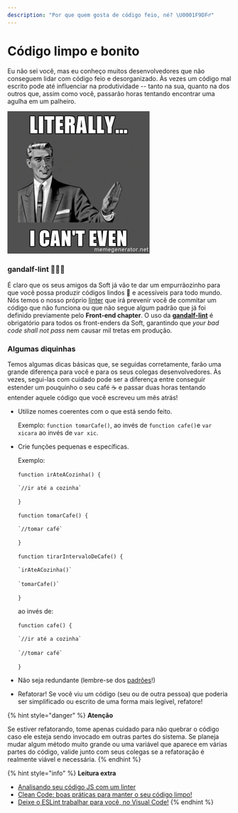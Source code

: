 ```yaml
---
description: "Por que quem gosta de código feio, né? \U0001F9DF‍♂️"
---
```


# Código limpo e bonito

Eu não sei você, mas eu conheço muitos desenvolvedores que não conseguem lidar com código feio e desorganizado. Às vezes um código mal escrito pode até influenciar na produtividade -- tanto na sua, quanto na dos outros que, assim como você, passarão horas tentando encontrar uma agulha em um palheiro.

![S&#xE9;rio... pra mim n&#xE3;o d&#xE1;](../.gitbook/assets/canteven.jpg)

### gandalf-lint 🧙🏼‍♂️

É claro que os seus amigos da Soft já vão te dar um empurrãozinho para que você possa produzir códigos lindos 🦄 e acessíveis para todo mundo. Nós temos o nosso próprio [linter](https://willianjusten.com.br/analisando-seu-codigo-js-com-linter/) que irá prevenir você de commitar um código que não funciona ou que não segue algum padrão que já foi definido previamente pelo **Front-end chapter**. O uso da [**gandalf-lint**](https://github.com/SoftboxLab/gandalf-lint) é obrigatório para todos os front-enders da Soft, garantindo que _your bad code shall not pass_ nem causar mil tretas em produção.

### Algumas diquinhas

Temos algumas dicas básicas que, se seguidas corretamente, farão uma grande diferença para você e para os seus colegas desenvolvedores. Às vezes, segui-las com cuidado pode ser a diferença entre conseguir estender um pouquinho o seu café ☕️ e passar duas horas tentando entender aquele código que você escreveu um mês atrás!

* Utilize nomes coerentes com o que está sendo feito.

  Exemplo: `function tomarCafe()`, ao invés de `function cafe()`e `var xicara` ao invés de `var xic`.

* Crie funções pequenas e específicas.

  Exemplo:

  `function irAteACozinha() {`

      `//ir até a cozinha`

  `}`

  `function tomarCafe() {`

      `//tomar café`

  `}`

  `function tirarIntervaloDeCafe() {`

      `irAteACozinha()`

      `tomarCafe()`

  `}`



  ao invés de:

  `function cafe() {`

      `//ir até a cozinha`

      `//tomar café`

  `}`

* Não seja redundante \(lembre-se dos [padrões](seguindo-alguns-padroes.md)!\)
* Refatorar! Se você viu um código \(seu ou de outra pessoa\) que poderia ser simplificado ou escrito de uma forma mais legível, refatore! 

{% hint style="danger" %}
**Atenção**

Se estiver refatorando, tome apenas cuidado para não quebrar o código caso ele esteja sendo invocado em outras partes do sistema. Se planeja mudar algum método muito grande ou uma variável que aparece em várias partes do código, valide junto com seus colegas se a refatoração é realmente viável e necessária.
{% endhint %}

{% hint style="info" %}
**Leitura extra**

* [Analisando seu código JS com um linter](https://willianjusten.com.br/analisando-seu-codigo-js-com-linter/)
* [Clean Code: boas práticas para manter o seu código limpo!](https://becode.com.br/clean-code/)
* [Deixe o ESLint trabalhar para você, no Visual Code!](http://vuejs-brasil.com.br/deixe-o-eslint-trabalhar-para-voce-no-visual-studio-code/)
{% endhint %}

